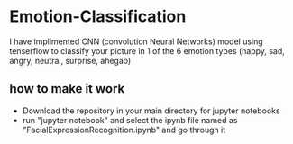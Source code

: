 # Emotion-Classification
I have implimented CNN (convolution Neural Networks) model using tenserflow to classify your picture in 1 of the 6 emotion types (happy, sad, angry, neutral, surprise, ahegao)

## how to make it work
  - Download the repository in your main directory for jupyter notebooks
  - run "jupyter notebook" and select the ipynb file named as "FacialExpressionRecognition.ipynb" and go through it
